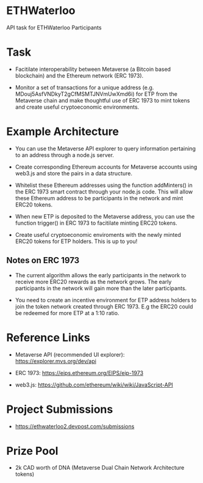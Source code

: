 # ETHWaterloo

API task for ETHWaterloo Participants 

# Task

- Facitilate interoperability between Metaverse (a Bitcoin based blockchain) and the Ethereum network (ERC 1973).

- Monitor a set of transactions for a unique address (e.g. MDouj5AsfVNDkyT2gCfMSMTJNVmUwXmd6i) for ETP from the Metaverse chain and make thoughtful use of ERC 1973 to mint tokens and create useful cryptoeconomic environments. 

# Example Architecture 

- You can use the Metaverse API explorer to query information pertaining to an address through a node.js server.

- Create corresponding Ethereum accounts for Metaverse accounts using web3.js and store the pairs in a data structure.

- Whitelist these Ethereum addresses using the function addMinters() in the ERC 1973 smart contract through your node.js code.    This will allow these Ethereum address to be participants in the network and mint ERC20 tokens.

- When new ETP is deposited to the Metaverse address, you can use the function trigger() in ERC 1973 to facitilate minting ERC20 tokens. 

- Create useful cryptoeconomic enviroments with the newly minted ERC20 tokens for ETP holders. This is up to you!

## Notes on ERC 1973

- The current algorithm allows the early participants in the network to receive more ERC20 rewards as the network grows. The early participants in the network will gain more than the later participants.

- You need to create an incentive environment for ETP address holders to join the token network created through ERC 1973. E.g the ERC20 could be redeemed for more ETP at a 1:10 ratio. 


# Reference Links

- Metaverse API (recommended UI explorer): https://explorer.mvs.org/dev/api 

- ERC 1973: https://eips.ethereum.org/EIPS/eip-1973

- web3.js: https://github.com/ethereum/wiki/wiki/JavaScript-API

# Project Submissions

- https://ethwaterloo2.devpost.com/submissions


# Prize Pool 

- 2k CAD worth of DNA (Metaverse Dual Chain Network Architecture tokens)




